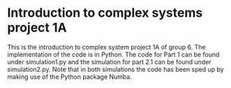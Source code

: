# Introduction to complex systems project 1A
This is the introduction to complex system project 1A of group 6. The implementation of the code is in Python. The code for Part 1 can be found under simulation1.py and the simulation for part 2.1 can be found under simulation2.py. Note that in both simulations the code has been sped up by making use of the Python package Numba. 
